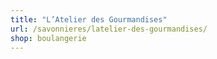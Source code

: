 ```yaml
---
title: "L’Atelier des Gourmandises"
url: /savonnieres/latelier-des-gourmandises/
shop: boulangerie
---
```


